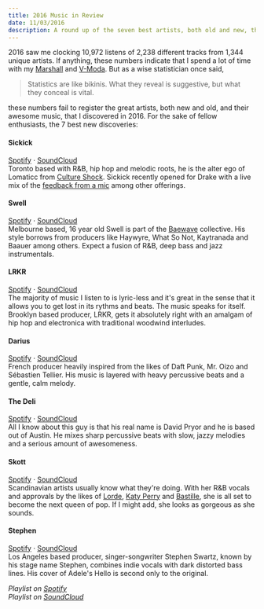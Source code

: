 ```yaml
---
title: 2016 Music in Review
date: 11/03/2016
description: A round up of the seven best artists, both old and new, that I discovered in 2016.
---
```


2016 saw me clocking 10,972 listens of 2,238 different tracks from 1,344 unique artists. If anything, these numbers indicate that I spend a lot of time with my [Marshall](https://www.marshallheadphones.com/mh_us_en/woburn-black) and [V-Moda](http://v-moda.com/crossfade-m-100/). But as a wise statistician once said,

> Statistics are like bikinis. What they reveal is suggestive, but what they conceal is vital.

these numbers fail to register the great artists, both new and old, and their awesome music, that I discovered in 2016. For the sake of fellow enthusiasts, the 7 best new discoveries:

#### Sickick

[Spotify](https://open.spotify.com/artist/3NR7hAacOhmcztWvD7vJfS) &middot; [SoundCloud](https://soundcloud.com/sickickofficial)  
Toronto based with R&B, hip hop and melodic roots, he is the alter ego of Lomaticc from [Culture Shock](https://www.youtube.com/watch?v=n-lHXXnM4qA). Sickick recently opened for Drake with a live mix of the [feedback from a mic](https://www.facebook.com/sickickmusic/videos/959405430847210/) among other offerings.

#### Swell

[Spotify](https://open.spotify.com/artist/78xSB1R1x8T6o0QuRaodez) &middot; [SoundCloud](https://soundcloud.com/swll)  
Melbourne based, 16 year old Swell is part of the [Baewave](https://soundcloud.com/baewave) collective. His style borrows from producers like Haywyre, What So Not, Kaytranada and Baauer among others. Expect a fusion of R&B, deep bass and jazz instrumentals.

#### LRKR

[Spotify](https://open.spotify.com/artist/0yTK74zLEsMyrdVPjw3Zqi) &middot; [SoundCloud](https://soundcloud.com/iamlrkr)  
The majority of music I listen to is lyric-less and it's great in the sense that it allows you to get lost in its rythms and beats. The music speaks for itself. Brooklyn based producer, LRKR, gets it absolutely right with an amalgam of hip hop and electronica with traditional woodwind interludes.

#### Darius

[Spotify](https://open.spotify.com/artist/5vfEaoOBcK0Lzr07WN8KaK) &middot; [SoundCloud](https://soundcloud.com/dariusofficial)  
French producer heavily inspired from the likes of Daft Punk, Mr. Oizo and Sébastien Tellier. His music is layered with heavy percussive beats and a gentle, calm melody.

#### The Deli

[Spotify](https://open.spotify.com/artist/1EJzWKVDeysgbyuZGfEFde) &middot; [SoundCloud](https://soundcloud.com/the-deli)  
All I know about this guy is that his real name is David Pryor and he is based out of Austin. He mixes sharp percussive beats with slow, jazzy melodies and a serious amount of awesomeness.

#### Skott

[Spotify](https://open.spotify.com/artist/6J3RPKUwZlKMzh3vWa9wPc) &middot; [SoundCloud](https://soundcloud.com/skottpeace)  
Scandinavian artists usually know what they're doing. With her R&B vocals and approvals by the likes of [Lorde](https://twitter.com/lorde/status/743892035443122176), [Katy Perry](https://twitter.com/katyperry/status/783951588868055040) and [Bastille](https://twitter.com/bastilledan/status/781578685434499072), she is all set to become the next queen of pop. If I might add, she looks as gorgeous as she sounds.

#### Stephen

[Spotify](https://open.spotify.com/artist/64N1HzkQEXvjlJBQinWeu2) &middot; [SoundCloud](https://soundcloud.com/ithinkimcrashin)  
Los Angeles based producer, singer-songwriter Stephen Swartz, known by his stage name Stephen, combines indie vocals with dark distorted bass lines. His cover of Adele's Hello is second only to the original.

*Playlist on [Spotify](https://open.spotify.com/user/sidjain95/playlist/2DsCwJgb6oJ9MwvVKpqzkt)*  
*Playlist on [SoundCloud](https://soundcloud.com/sid-jain-6/sets/2016-fresh)*
